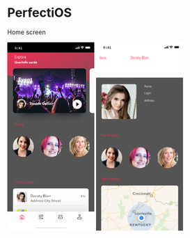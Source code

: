 # PerfectiOS

Home screen

<img src="home-screen.jpg" width="200" />

<img src="detail-screen.jpg" width="200" />
